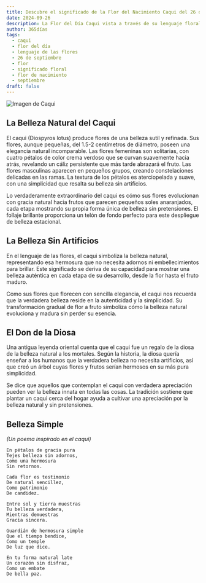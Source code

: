 ```yaml
---
title: Descubre el significado de la Flor del Nacimiento Caqui del 26 de septiembre
date: 2024-09-26
description: La Flor del Día Caqui vista a través de su lenguaje floral e historias
author: 365días
tags:
  - caqui
  - flor del día
  - lenguaje de las flores
  - 26 de septiembre
  - flor
  - significado floral
  - flor de nacimiento
  - septiembre
draft: false
---
```


![Imagen de Caqui](https://cdn.pixabay.com/photo/2016/07/21/12/25/gamkkot-1532393_1280.jpg#center)


## La Belleza Natural del Caqui

El caqui (Diospyros lotus) produce flores de una belleza sutil y refinada. Sus flores, aunque pequeñas, del 1.5-2 centímetros de diámetro, poseen una elegancia natural incomparable. Las flores femeninas son solitarias, con cuatro pétalos de color crema verdoso que se curvan suavemente hacia atrás, revelando un cáliz persistente que más tarde abrazará el fruto. Las flores masculinas aparecen en pequeños grupos, creando constelaciones delicadas en las ramas. La textura de los pétalos es aterciopelada y suave, con una simplicidad que resalta su belleza sin artificios.

Lo verdaderamente extraordinario del caqui es cómo sus flores evolucionan con gracia natural hacia frutos que parecen pequeños soles anaranjados, cada etapa mostrando su propia forma única de belleza sin pretensiones. El follaje brillante proporciona un telón de fondo perfecto para este despliegue de belleza estacional.

## La Belleza Sin Artificios

En el lenguaje de las flores, el caqui simboliza la belleza natural, representando esa hermosura que no necesita adornos ni embellecimientos para brillar. Este significado se deriva de su capacidad para mostrar una belleza auténtica en cada etapa de su desarrollo, desde la flor hasta el fruto maduro.

Como sus flores que florecen con sencilla elegancia, el caqui nos recuerda que la verdadera belleza reside en la autenticidad y la simplicidad. Su transformación gradual de flor a fruto simboliza cómo la belleza natural evoluciona y madura sin perder su esencia.

## El Don de la Diosa

Una antigua leyenda oriental cuenta que el caqui fue un regalo de la diosa de la belleza natural a los mortales. Según la historia, la diosa quería enseñar a los humanos que la verdadera belleza no necesita artificios, así que creó un árbol cuyas flores y frutos serían hermosos en su más pura simplicidad.

Se dice que aquellos que contemplan el caqui con verdadera apreciación pueden ver la belleza innata en todas las cosas. La tradición sostiene que plantar un caqui cerca del hogar ayuda a cultivar una apreciación por la belleza natural y sin pretensiones.

## Belleza Simple
*(Un poema inspirado en el caqui)*

```
En pétalos de gracia pura
Tejes belleza sin adornos,
Como una hermosura
Sin retornos.

Cada flor es testimonio
De natural sencillez,
Como patrimonio
De candidez.

Entre sol y tierra muestras
Tu belleza verdadera,
Mientras demuestras
Gracia sincera.

Guardián de hermosura simple
Que el tiempo bendice,
Como un temple
De luz que dice.

En tu forma natural late
Un corazón sin disfraz,
Como un embate
De bella paz.
```